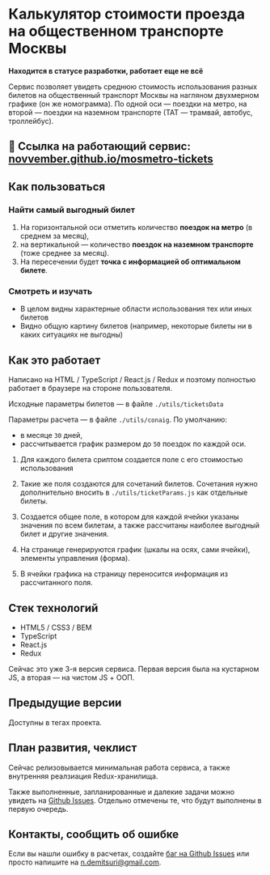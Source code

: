 # Калькулятор стоимости проезда на общественном транспорте Москвы

**Находится в статусе разработки, работает еще не всё**

Сервис позволяет увидеть среднюю стоимость использования разных билетов на общественный транспорт Москвы на нагляном двухмерном графике (он же номограмма). По одной оси — поездки на метро, на второй — поездки на наземном транспорте (ТАТ — трамвай, автобус, троллейбус).

## 👀 Ссылка на работающий сервис: [novvember.github.io/mosmetro-tickets](https://novvember.github.io/mosmetro-tickets/)

## Как пользоваться
### Найти самый выгодный билет

1. На горизонтальной оси отметить количество **поездок на метро** (в среднем за месяц),
2. на вертикальной — количество **поездок на наземном транспорте** (тоже среднее за месяц).
3. На пересечении будет **точка с информацией об оптимальном билете**.

### Смотреть и изучать
* В целом видны характерные области использования тех или иных билетов
* Видно общую картину билетов (например, некоторые билеты ни в каких ситуациях не выгодны)


## Как это работает
Написано на HTML / TypeScript / React.js / Redux и поэтому полностью работает в браузере на стороне пользователя.

Исходные параметры билетов — в файле `./utils/ticketsData`

Параметры расчета — в файле `./utils/conаig`. По умолчанию:
* в месяце `30` дней,
* рассчитывается график размером до `50` поездок по каждой оси.

1. Для каждого билета сриптом создается поле с его стоимостью использования

2. Такие же поля создаются для сочетаний билетов. Сочетания нужно дополнительно вносить в `./utils/ticketParams.js` как отдельные билеты.

3. Создается общее поле, в котором для каждой ячейки указаны значения по всем билетам, а также рассчитаны наиболее выгодный билет и другие значения.

4. На странице генерируются график (шкалы на осях, сами ячейки), элементы управления (форма).

5. В ячейки графика на страницу переносится информация из рассчитанного поля.

## Стек технологий
* HTML5 / CSS3 / BEM
* TypeScript
* React.js
* Redux

Сейчас это уже 3-я версия сервиса. Первая версия была на кустарном JS, а вторая — на чистом JS + ООП.

## Предыдущие версии

Доступны в тегах проекта.


## План развития, чеклист
Сейчас релизовывается минимальная работа сервиса, а также внутренняя реалзиация Redux-хранилища.

Также выполненные, запланированные и далекие задачи можно увидеть на [Github Issues](https://github.com/novvember/mosmetro-tickets/issues). Отдельно отмечены те, что будут выполнены в первую очередь.

## Контакты, сообщить об ошибке
Если вы нашли ошибку в расчетах, создайте [баг на Github Issues](https://github.com/novvember/mosmetro-tickets/issues) или просто напишите на n.demitsuri@gmail.com.
